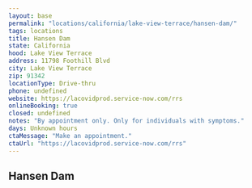 ```yaml
---
layout: base
permalink: "locations/california/lake-view-terrace/hansen-dam/"
tags: locations
title: Hansen Dam
state: California
hood: Lake View Terrace
address: 11798 Foothill Blvd
city: Lake View Terrace
zip: 91342
locationType: Drive-thru
phone: undefined
website: https://lacovidprod.service-now.com/rrs
onlineBooking: true
closed: undefined
notes: "By appointment only. Only for individuals with symptoms."
days: Unknown hours
ctaMessage: "Make an appointment."
ctaUrl: "https://lacovidprod.service-now.com/rrs"
---
```

## Hansen Dam